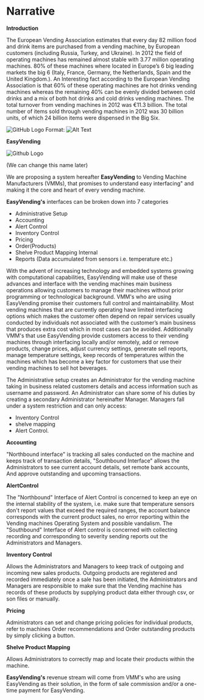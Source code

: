# Narrative

**Introduction**

The European Vending Association estimates that every day 82 million food and drink items are purchased from a vending machine, by European customers (including Russia, Turkey, and Ukraine). 
In 2012 the field of operating machines has remained almost stable with 3.77 million operating machines. 80% of these machines where located in Europe’s 6 big leading markets the big 6 (Italy, France, Germany, the Netherlands, Spain and the United Kingdom.).
An Interesting fact according to the European Vending Association is that 60% of these operating machines are hot drinks vending machines whereas the remaining 40% can be evenly divided between cold drinks and a mix of both hot drinks and cold drinks vending machines.
The total turnover from vending machines in 2012 was  €11.3 billion.
The total number of items sold through vending machines in 2012 was 30 billion units, of which 24 billion items were dispensed in the Big Six.  

![GitHub Logo](http://2.bp.blogspot.com/-2DWjLZRjXP8/U1Z3GEuWYpI/AAAAAAAABb8/U4K7rEvQ4Xg/s1600/State+Design+Pattern.PNG)
Format: ![Alt Text](url)


**EasyVending** 



![Github Logo](https://www.google.ie/search?q=vending+machine+object+oriented+design&source=lnms&tbm=isch&sa=X&ved=0ahUKEwjKysTvnoHLAhVIRBQKHfHED3UQ_AUIBygB&biw=1920&bih=949#tbm=isch&q=vending+machine+uml&imgrc=-AhuLwONw3BX2M%3A)

(We can change this name later)

We are proposing a system hereafter **EasyVending** to Vending Machine Manufacturers (VMMs), that promises to understand easy interfacing" and making it the core and heart of every vending machine.

**EasyVending's** interfaces can be broken down into 7 categories 

* Administrative Setup
* Accounting
* Alert Control
* Inventory Control
* Pricing
* Order(Products)
* Shelve Product Mapping Internal 
* Reports (Data accumulated from sensors i.e. temperature etc.)

With the advent of increasing technology and embedded systems growing with computational capabilities, EasyVending will make use of these advances and interface with the vending machines main business operations allowing customers to manage their machines without prior programming or technological background.
VMM's who are using EasyVending promise their customers full control and maintainability. Most vending machines that are currently operating have limited interfacing options which makes the customer often depend on repair services usually conducted by individuals not associated with the customer’s main business that produces extra cost which in most cases can be avoided. 
Additionally VMM's that use EasyVending provide customers access to their vending machines through interfacing locally and/or remotely, add or remove products, change prices, adjust currency settings, generate sell reports, manage temperature settings, keep records of temperatures within the machines which has become a key factor for customers that use their vending machines to sell hot beverages.

The Administrative setup creates an Administrator for the vending machine taking in business related customers details and access information such as username and password. An Administrator can share some of his duties by creating a secondary Administrator hereinafter Manager. 
Managers fall under a system restriction and can only access:
* Inventory Control
* shelve mapping 
* Alert Control.

**Accounting** 

"Northbound interface" is tracking all sales conducted on the machine and keeps track of transaction details, "Southbound Interface" allows the Administrators to see current account details, set remote bank accounts,
And approve outstanding and upcoming transactions.

**AlertControl**

The "Northbound" Interface of Alert Control is concerned to keep an eye on the internal stability of the system, i.e. make sure that temperature sensors don't report values that exceed the required ranges, the account balance corresponds with the current product sales, no error reporting within the Vending machines Operating System and possible vandalism.
The "Southbound" Interface of Alert control is concerned with collecting recording and corresponding to severity sending reports out the Administrators and Managers. 

**Inventory Control** 

Allows the Administrators and Managers to keep track of outgoing and incoming new sales products. Outgoing products are registered and recorded immediately once a sale has been initiated, the Administrators and Managers are responsible to make sure that the Vending machine has records of these products by supplying product data either through csv, or son files or manually.

**Pricing** 

Administrators can set and change pricing policies for individual products, refer to machines Order recommendations and Order outstanding products by simply clicking a button.

**Shelve Product Mapping** 

Allows Administrators to correctly map and locate their products within the machine. 

**EasyVending's** revenue stream will come from VMM's who are using EasyVending as their solution, in the form of sale commission and/or a one-time payment for EasyVending.
